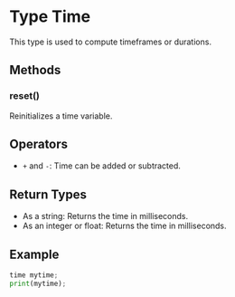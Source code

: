 # Type Time

This type is used to compute timeframes or durations.

## Methods

### reset()
Reinitializes a time variable.

## Operators

- `+` and `-`: Time can be added or subtracted.

## Return Types

- As a string: Returns the time in milliseconds.
- As an integer or float: Returns the time in milliseconds.

## Example

```python
time mytime;
print(mytime);
```